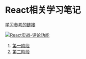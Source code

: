 # React相关学习笔记

[学习参考的链接](http://huziketang.mangojuice.top/books/react/lesson2)

[![React实战-评论功能](https://img.shields.io/badge/%E5%AE%9E%E6%88%98%E4%BB%A3%E7%A0%81-%E8%AF%84%E8%AE%BA%E5%8A%9F%E8%83%BD-yellowgreen.svg)](https://github.com/LbhFront-end/React-Project-Comment)


1. [第一阶段](./StageⅠ.md)
2. [第二阶段](./StageⅡ.md)


